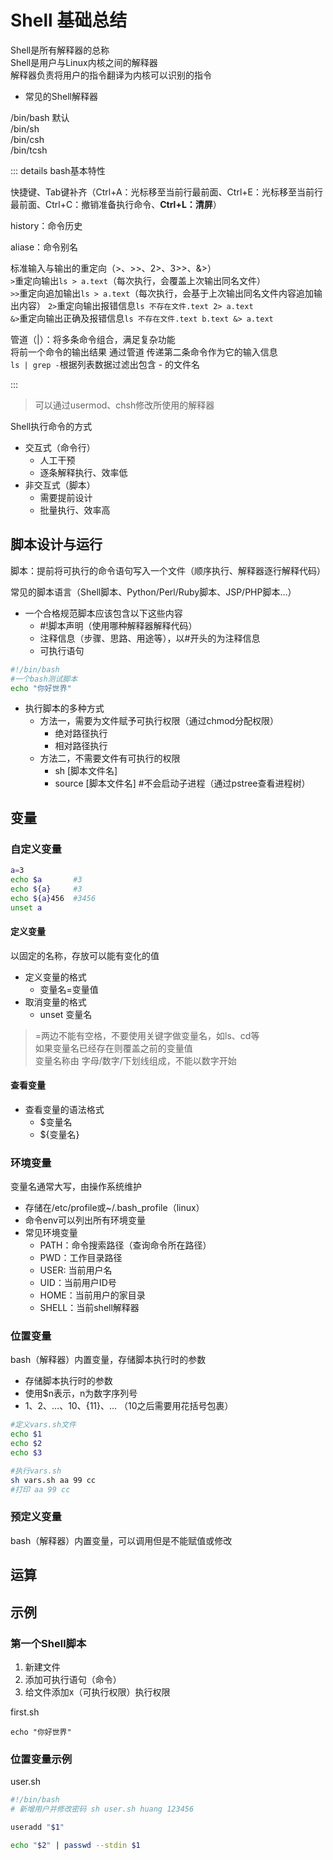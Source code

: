 # Shell 基础总结

Shell是所有解释器的总称  
Shell是用户与Linux内核之间的解释器  
解释器负责将用户的指令翻译为内核可以识别的指令

- 常见的Shell解释器

/bin/bash 默认  
/bin/sh  
/bin/csh  
/bin/tcsh  

::: details bash基本特性

快捷键、Tab键补齐（Ctrl+A：光标移至当前行最前面、Ctrl+E：光标移至当前行最前面、Ctrl+C：撤销准备执行命令、**Ctrl+L：清屏**）  

history：命令历史  

aliase：命令别名  

标准输入与输出的重定向（>、>>、2>、3>>、&>）  
`>`重定向输出`ls > a.text`（每次执行，会覆盖上次输出同名文件）  
`>>`重定向追加输出`ls > a.text`（每次执行，会基于上次输出同名文件内容追加输出内容）
`2>`重定向输出报错信息`ls 不存在文件.text 2> a.text`  
`&>`重定向输出正确及报错信息`ls 不存在文件.text b.text &> a.text`  

管道（|）：将多条命令组合，满足复杂功能  
将前一个命令的输出结果 通过管道 传递第二条命令作为它的输入信息  
`ls | grep -`根据列表数据过滤出包含 - 的文件名

:::

> 可以通过usermod、chsh修改所使用的解释器

Shell执行命令的方式

- 交互式（命令行）
  - 人工干预
  - 逐条解释执行、效率低
- 非交互式（脚本）
  - 需要提前设计
  - 批量执行、效率高

## 脚本设计与运行

脚本：提前将可执行的命令语句写入一个文件（顺序执行、解释器逐行解释代码）

常见的脚本语言（Shell脚本、Python/Perl/Ruby脚本、JSP/PHP脚本...）

- 一个合格规范脚本应该包含以下这些内容
  - #!脚本声明（使用哪种解释器解释代码）
  - 注释信息（步骤、思路、用途等），以#开头的为注释信息
  - 可执行语句
```bash
#!/bin/bash
#一个bash测试脚本
echo "你好世界"
```

- 执行脚本的多种方式
  - 方法一，需要为文件赋予可执行权限（通过chmod分配权限）
    - 绝对路径执行
    - 相对路径执行
  - 方法二，不需要文件有可执行的权限
    - sh [脚本文件名]
    - source [脚本文件名]  #不会启动子进程（通过pstree查看进程树）

## 变量

### 自定义变量

```bash
a=3
echo $a       #3
echo ${a}     #3
echo ${a}456  #3456
unset a
```

#### 定义变量

以固定的名称，存放可以能有变化的值

- 定义变量的格式
  - 变量名=变量值
- 取消变量的格式
  - unset 变量名

> =两边不能有空格，不要使用关键字做变量名，如ls、cd等  
> 如果变量名已经存在则覆盖之前的变量值  
> 变量名称由 字母/数字/下划线组成，不能以数字开始  

#### 查看变量

- 查看变量的语法格式
  - $变量名
  - ${变量名}

### 环境变量

变量名通常大写，由操作系统维护

- 存储在/etc/profile或~/.bash_profile（linux）
- 命令env可以列出所有环境变量
- 常见环境变量
  - PATH：命令搜索路径（查询命令所在路径）
  - PWD：工作目录路径
  - USER: 当前用户名
  - UID：当前用户ID号
  - HOME：当前用户的家目录
  - SHELL：当前shell解释器

### 位置变量

bash（解释器）内置变量，存储脚本执行时的参数

- 存储脚本执行时的参数
- 使用$n表示，n为数字序列号
- $1、$2、...、${10}、${11}、... （10之后需要用花括号包裹）

```bash
#定义vars.sh文件
echo $1
echo $2
echo $3

#执行vars.sh
sh vars.sh aa 99 cc
#打印 aa 99 cc
```

### 预定义变量

bash（解释器）内置变量，可以调用但是不能赋值或修改


## 运算

## 示例

### 第一个Shell脚本

1. 新建文件
2. 添加可执行语句（命令）
3. 给文件添加x（可执行权限）执行权限

first.sh
```
echo "你好世界"
```

### 位置变量示例

user.sh
```bash
#!/bin/bash
# 新增用户并修改密码 sh user.sh huang 123456

useradd "$1"

echo "$2" | passwd --stdin $1
```